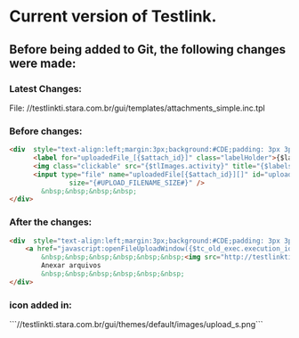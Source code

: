 <h1>Current version of Testlink.</h1>

<h2>Before being added to Git, the following changes were made:</h2>


<h3>Latest Changes:</h3>


File: //testlinkti.stara.com.br/gui/templates/attachments_simple.inc.tpl

<h3>Before changes:</h3>

``` HTML
<div  style="text-align:left;margin:3px;background:#CDE;padding: 3px 3px 3px 3px;border-style: groove;border-width: thin;">
      <label for="uploadedFile_[{$attach_id}]" class="labelHolder">{$labels.local_file} </label>
      <img class="clickable" src="{$tlImages.activity}" title="{$labels.max_size_file_upload}: {$gui->import_limit} Bytes)">
      <input type="file" name="uploadedFile[{$attach_id}][]" id="uploadedFile_{$attach_id}" multiple 
               size="{#UPLOAD_FILENAME_SIZE#}" />
        &nbsp;&nbsp;&nbsp;&nbsp;
</div>
```


<h3>After the changes:</h3>

``` HTML
<div  style="text-align:left;margin:3px;background:#CDE;padding: 3px 3px 3px 3px;border-style: groove;border-width: thin;">
	<a href="javascript:openFileUploadWindow({$tc_old_exec.execution_id},'executions')">
      	&nbsp;&nbsp;&nbsp;&nbsp;&nbsp;&nbsp;<img src="http://testlinkti.stara.com.br/gui/themes/default/images/upload_s.png" title="Anexos" alt="Anexos" style="border:none"></a>
        Anexar arquivos
        &nbsp;&nbsp;&nbsp;&nbsp;&nbsp;&nbsp;
</div>

```

<h3>icon added in:</h3>
```//testlinkti.stara.com.br/gui/themes/default/images/upload_s.png```



